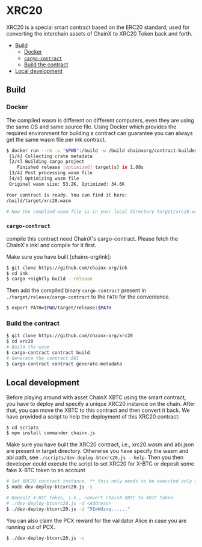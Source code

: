 # XRC20

XRC20 is a special smart contract based on the ERC20 standard, used for converting the interchain assets of ChainX to XRC20 Token back and forth.

<!-- TOC GFM -->

* [Build](#build)
    * [Docker](#docker)
    * [`cargo-contract`](#cargo-contract)
    * [Build the contract](#build-the-contract)
* [Local development](#local-development)

<!-- /TOC -->

## Build

### Docker

The compiled wasm is different on different computers, even they are using the same OS and same source file. Using Docker which provides the required environment for building a contract can guarantee you can always get the same wasm file per ink contract.

```bash
$ docker run --rm -v "$PWD":/build -w /build chainxorg/contract-builder:v0.6.0 cargo contract build
 [1/4] Collecting crate metadata
 [2/4] Building cargo project
    Finished release [optimized] target(s) in 1.08s
 [3/4] Post processing wasm file
 [4/4] Optimizing wasm file
 Original wasm size: 53.2K, Optimized: 34.6K

Your contract is ready. You can find it here:
/build/target/xrc20.wasm

# Now the complied wasm file is in your local directory target/xrc20.wasm.
```

### `cargo-contract`

compile this contract need ChainX's cargo-contract. Please fetch the ChainX's ink! and compile for it first.

Make sure you have built [chainx-org/ink]:

```bash
$ git clone https://github.com/chainx-org/ink
$ cd ink
$ cargo +nightly build --release
```

Then add the compiled binary `cargo-contract` present in `./target/release/cargo-contract` to the `PATH` for the convenience.

```bash
$ export PATH=$PWD/target/release:$PATH
```

### Build the contract

```bash
$ git clone https://github.com/chainx-org/xrc20
$ cd xrc20
# Build the wasm
$ cargo-contract contract build
# Generate the contract ABI
$ cargo-contract contract generate-metadata
```

## Local development

Before playing around with asset ChainX XBTC using the smart contract, you have to deploy and specify a unique XRC20 instance on the chain. After that, you can move the XBTC to this contract and then convert it back. We have provided a script to help the deployment of this XRC20 contract:

```bash
$ cd scripts
$ npm install commander chainx.js
```

Make sure you have built the XRC20 contract, i.e., xrc20.wasm and abi.json are present in target directory. Otherwise you have specify the wasm and abi path, see `./scripts/dev-deploy-btcxrc20.js --help`. Then you
then developer could execute the script to set XRC20 for X-BTC or deposit some fake X-BTC token to an account

```bash
# Set XRC20 contract instance, ** this only needs to be executed only once!**
$ node dev-deploy-btcxrc20.js -s

# Deposit X-BTC token, i.e., convert ChainX XBTC to XBTC token.
# ./dev-deploy-btcxrc20.js -d <Address>
$ ./dev-deploy-btcxrc20.js -d "5EwWdzxq......"
```

You can also claim the PCX reward for the validator Alice in case you are running out of PCX.

```bash
$ ./dev-deploy-btcxrc20.js -c
```
